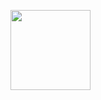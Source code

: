 [<img src="https://lh3.googleusercontent.com/eK3Mh5V5NGmpZOAkJPNh0cpAOLgHXpds5uy7g3i4GgidWE36iDDxOEwdblKqtppAAKtsQXJREjYCz1MJo2u-ouXx8QHiJgcyhoJu6PwsUwGHcZf66dvWAVEYktzdWPCKtjPVfZnC9yIbnHnflUN3RS48EsN7gKT6e5Wgmd66PVsoge3nVtszhX6dd-VzpqsCSehOw2I2QUkCmWFNvZmB3boHLlmARV4R2UWaJQIv8aRw9nW9t2GFbFwDpySB7wGnE4bsvCSpfjFoyFDAigO6I7SviZnulCxLIGqRWghCHaksSr2DFjlVzAiZucC9beIdlTTYRH7XYpSFTBrj-bD1-zHpdA8nw9oO3zQOV7b1thFIc4D11gCxUhoWjh4lZyDtKAv7ih3MV5Iu7EqQvqIfOehlhDk8jgZezTvK_1X2kSSjV9OvUDpoLhSYGQzNSoer3BF-lhus9qDC11HZm7opABvGTm9Ushp3jfk1n1I2XlehFJE_2UrHEiZ5K69NREtegmgp5IgVFZasPBpXdawwk8ck-4a1tSiRu0jzEbBLCuoVs9LaMcLdv3NRzAZASZsNHBFe-vmTA0Idg4cPReWPO2sQWDxzZLbZHMG1PkAH=w2094-h1570-no" height="128"> ](https://gist.github.com/sliu-photo/26e66d3e86d31bf3580b2e31a90f22ac)
